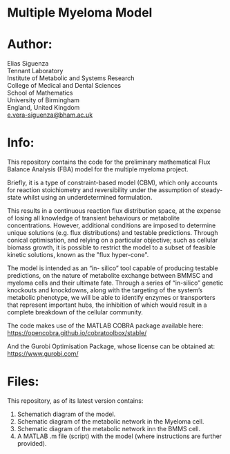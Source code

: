 # Multiple Myeloma Model

# Author:
Elias Siguenza <br />
Tennant Laboratory <br />
Institute of Metabolic and Systems Research <br />
College of Medical and Dental Sciences <br />
School of Mathematics <br />
University of Birmingham <br />
England, United Kingdom <br />
e.vera-siguenza@bham.ac.uk <br />

# Info:
This repository contains the code for the 
preliminary mathematical Flux Balance Analysis (FBA) model
for the multiple myeloma project.

Briefly, it is a type of constraint-based model (CBM), 
which only accounts for reaction stoichiometry and 
reversibility under the assumption of steady-state 
whilst using an underdetermined formulation. 

This results in a continuous reaction flux distribution 
space, at the expense of losing all knowledge of 
transient behaviours or metabolite concentrations. 
However, additional conditions are imposed to determine 
unique solutions (e.g. flux distributions) and testable predictions. 
Through conical optimisation, and relying on a particular objective; 
such as cellular biomass growth, it is possible to restrict 
the model to a subset of feasible kinetic solutions, 
known as the "flux hyper-cone".

The model is intended as an “in- silico” tool capable of
producing testable predictions, on the nature of metabolite exchange 
between BMMSC and myeloma cells and their ultimate fate. 
Through a series of “in-silico” genetic knockouts and knockdowns, 
along with the targeting of the system’s metabolic phenotype, 
we will be able to identify enzymes or transporters that represent 
important hubs, the inhibition of which would result in a complete 
breakdown of the cellular community. 

The code makes use of the MATLAB COBRA package 
available here:
https://opencobra.github.io/cobratoolbox/stable/

And the Gurobi Optimisation Package,
whose license can be obtained at: 
https://www.gurobi.com/

# Files:
This repository, as of its latest version contains:
1. Schematich diagram of the model.
2. Schematic diagram of the metabolic network in the Myeloma cell.
3. Schematic diagram of the metabolic network inn the BMMS cell.
4. A MATLAB .m file (script) with the model (where instructions are further provided). 


